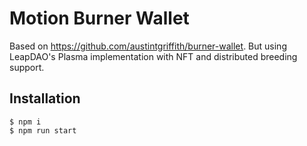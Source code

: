 # Motion Burner Wallet

Based on https://github.com/austintgriffith/burner-wallet. But using LeapDAO's Plasma implementation with NFT and distributed breeding support. 

## Installation

```
$ npm i
$ npm run start
```
